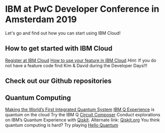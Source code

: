 # IBM at PwC Developer Conference in Amsterdam 2019

Let's go and find out how you can start using IBM Cloud!

## How to get started with IBM Cloud
[Register at IBM Cloud](https://www.ibm.com/cloud/free/)
[How to use your feature in IBM Cloud](https://cloud.ibm.com/docs/account?topic=account-codes#codes)
*Hint:* If you do not have a feature code find Kim & David during the Developer Days!!!

## Check out our Github repositories

## Quantum Computing
[Making the World’s First Integrated Quantum System](https://www.research.ibm.com/ibm-q/system-one/)
[IBM Q Experience](https://www.research.ibm.com/ibm-q/technology/experience/) is quantum on the cloud
Try the IBM Q [Circuit Composer](https://quantum-computing.ibm.com/composer)
Conduct explorations on IBM’s Quantum Experience with [Qiskit](https://developer.ibm.com/open/projects/qiskit/). Alternate link: [Qiskit.org](https://qiskit.org/)
You think quantum computing is hard? Try playing [Hello Quantum](https://helloquantum.mybluemix.net/)

